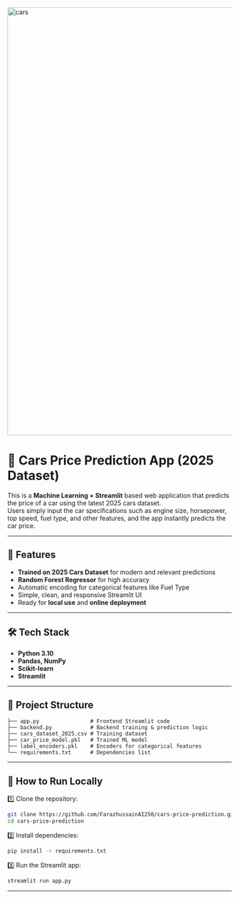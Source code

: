 <img width="1916" height="960" alt="cars" src="https://github.com/user-attachments/assets/641217ad-f73e-49a2-b64e-46464b5cee96" />





# 🚗 Cars Price Prediction App (2025 Dataset)

This is a **Machine Learning + Streamlit** based web application that predicts the price of a car using the latest 2025 cars dataset.  
Users simply input the car specifications such as engine size, horsepower, top speed, fuel type, and other features, and the app instantly predicts the car price.

---

## 📌 Features

- **Trained on 2025 Cars Dataset** for modern and relevant predictions
- **Random Forest Regressor** for high accuracy
- Automatic encoding for categorical features like Fuel Type
- Simple, clean, and responsive Streamlit UI
- Ready for **local use** and **online deployment**

---

## 🛠 Tech Stack

- **Python 3.10**
- **Pandas, NumPy**
- **Scikit-learn**
- **Streamlit**

---

## 📂 Project Structure

```
├── app.py                # Frontend Streamlit code
├── backend.py            # Backend training & prediction logic
├── cars_dataset_2025.csv # Training dataset
├── car_price_model.pkl   # Trained ML model
├── label_encoders.pkl    # Encoders for categorical features
└── requirements.txt      # Dependencies list
```

---

## 🚀 How to Run Locally

1️⃣ Clone the repository:

```bash
git clone https://github.com/FarazhussainAI250/cars-price-prediction.git
cd cars-price-prediction
```

2️⃣ Install dependencies:

```bash
pip install -r requirements.txt
```

3️⃣ Run the Streamlit app:

```bash
streamlit run app.py
```

---
